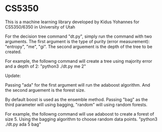 # CS5350
This is a machine learning library developed by Kidus Yohannes for CS5350/6350 in University of Utah

For the decision tree command "dt.py", simply run the command with two arguments. The first argument is the type of purity (error measurement): "entropy", "me", "gi". The second arguement is the depth of the tree to be created.

For example, the followng command will create a tree using majority error and a depth of 2: 
"python3 ./dt.py me 2"

Update:

Passing "ada" for the first argument will run the adaboost algorithm. And the second arguement is the forest size.

By default boost is used as the ensemble method. Passing "bag" as the third parameter will using bagging, "random" will using random forests.

For example, the followng command will use adaboost to create a forest of size 5. Using the bagging algorithm to choose random data points.
"python3 ./dt.py ada 5 bag"